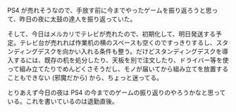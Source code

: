 PS4 が売れそうなので、手放す前に今までやったゲームを振り返ろうと思って、昨日の夜に太鼓の達人を振り返っていた。

そして、今日はメルカリでテレビが売れたので、初期化して、明日発送する予定。テレビ台が売れれば作業机の横のスペースも空くのですっきりするし、スタンディングデスクを向かい入れる条件も整う。だけどスタンディングデスクを導入するには、既存の机を処分したり、天板を別で注文したり、ドライバー等を使って組み立てたりでめんどくさそうだし、モノが届いてから組み立てを放置することもできない (邪魔だから) から、ちょっと迷ってる。

とりあえず今日の夜は PS4 の今までのゲームの振り返りのやろうかなと思っている。これを書いているのは退勤直後。
